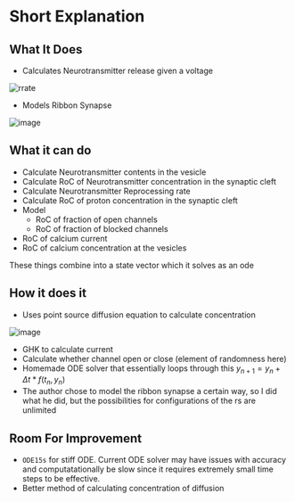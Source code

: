 # Short Explanation

## What It Does

* Calculates Neurotransmitter release given a voltage

![rrate](https://github.com/evanwporter/ribbon-synapse/assets/115374841/e05fda34-cb92-4942-9b8b-3fcf107b55a8)

* Models Ribbon Synapse

![image](https://github.com/evanwporter/ribbon-synapse/assets/115374841/2b8a071d-d19e-449d-a228-a7f7d00c1db4)

## What it can do

* Calculate Neurotransmitter contents in the vesicle
* Calculate RoC of Neurotransmitter concentration in the synaptic cleft
* Calculate Neurotransmitter Reprocessing rate
* Calculate RoC of proton concentration in the synaptic cleft
* Model
  * RoC of fraction of open channels
  * RoC of fraction of blocked channels
* RoC of calcium current
* RoC of calcium concentration at the vesicles

These things combine into a state vector which it solves as an ode

## How it does it 

* Uses point source diffusion equation to calculate concentration

![image](https://github.com/evanwporter/ribbon-synapse/assets/115374841/2434f9ce-7f23-4597-b4ec-69ec6658627d)

* GHK to calculate current
* Calculate whether channel open or close (element of randomness here)
* Homemade ODE solver that essentially loops through this $y_{n+1} = y_n + \Delta t * f(t_n, y_n)$
* The author chose to model the ribbon synapse a certain way, so I did what he did, but the possibilities for configurations of the rs are unlimited

## Room For Improvement

* `ODE15s` for stiff ODE. Current ODE solver may have issues with accuracy and computatationally be slow since it requires extremely small time steps to be effective.
* Better method of calculating concentration of diffusion
